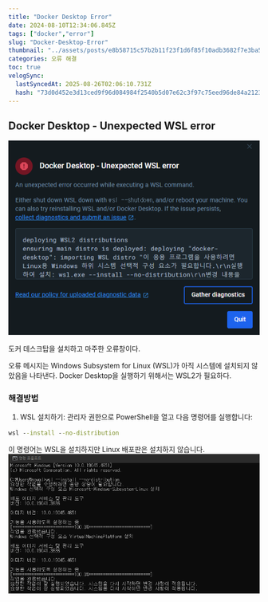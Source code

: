 ```yaml
---
title: "Docker Desktop Error"
date: 2024-08-10T12:34:06.845Z
tags: ["docker","error"]
slug: "Docker-Desktop-Error"
thumbnail: "../assets/posts/e8b58715c57b2b11f23f1d6f85f10adb3682f7e3ba5dfa29c3583a2fc6f39421.png"
categories: 오류 해결
toc: true
velogSync:
  lastSyncedAt: 2025-08-26T02:06:10.731Z
  hash: "73d0d452e3d13ced9f96d084984f2540b5d07e62c3f97c75eed96de84a2123e0"
---
```


## Docker Desktop - Unexpected WSL error
![](/assets/posts/e8b58715c57b2b11f23f1d6f85f10adb3682f7e3ba5dfa29c3583a2fc6f39421.png)

도커 데스크탑을 설치하고 마주한 오류창이다. 

오류 메시지는 Windows Subsystem for Linux (WSL)가 아직 시스템에 설치되지 않았음을 나타낸다. Docker Desktop을 실행하기 위해서는 WSL2가 필요하다.

### 해결방법
1. WSL 설치하기: 관리자 권한으로 PowerShell을 열고 다음 명령어를 실행합니다:
```cmd
wsl --install --no-distribution
```
이 명령어는 WSL을 설치하지만 Linux 배포판은 설치하지 않습니다.
![](/assets/posts/49c827ab98535e79280bdcdd1e91472abc94129bb182eecbe0864d6679a7551b.png)
